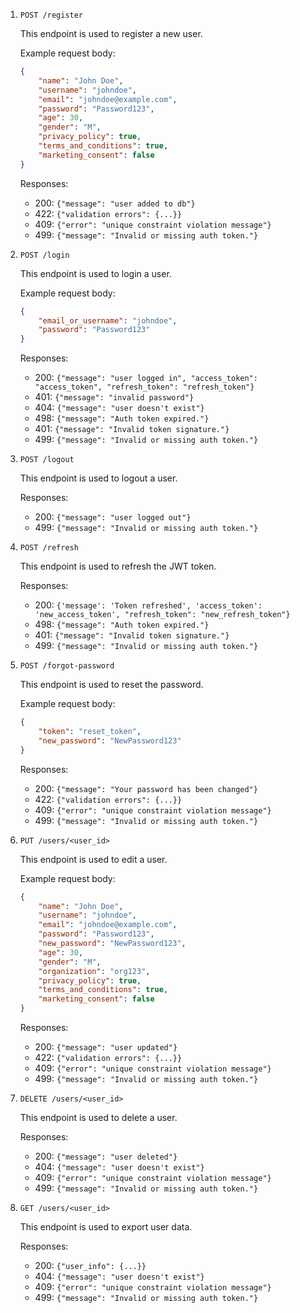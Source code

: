 1. `POST /register`

   This endpoint is used to register a new user.

   Example request body:
   ```json
   {
       "name": "John Doe",
       "username": "johndoe",
       "email": "johndoe@example.com",
       "password": "Password123",
       "age": 30,
       "gender": "M",
       "privacy_policy": true,
       "terms_and_conditions": true,
       "marketing_consent": false
   }
   ```
   Responses:
    - 200: `{"message": "user added to db"}`
    - 422: `{"validation errors": {...}}`
    - 409: `{"error": "unique constraint violation message"}`
    - 499: `{"message": "Invalid or missing auth token."}`

2. `POST /login`

   This endpoint is used to login a user.

   Example request body:
   ```json
   {
       "email_or_username": "johndoe",
       "password": "Password123"
   }
   ```
   Responses:
    - 200: `{"message": "user logged in", "access_token": "access_token", "refresh_token": "refresh_token"}`
    - 401: `{"message": "invalid password"}`
    - 404: `{"message": "user doesn't exist"}`
    - 498: `{"message": "Auth token expired."}`
    - 401: `{"message": "Invalid token signature."}`
    - 499: `{"message": "Invalid or missing auth token."}`

3. `POST /logout`

   This endpoint is used to logout a user.

   Responses:
    - 200: `{"message": "user logged out"}`
    - 499: `{"message": "Invalid or missing auth token."}`

4. `POST /refresh`

   This endpoint is used to refresh the JWT token.

   Responses:
    - 200: `{'message': 'Token refreshed', 'access_token': 'new_access_token', "refresh_token": "new_refresh_token"}`
    - 498: `{"message": "Auth token expired."}`
    - 401: `{"message": "Invalid token signature."}`
    - 499: `{"message": "Invalid or missing auth token."}`

5. `POST /forgot-password`

   This endpoint is used to reset the password.

   Example request body:
   ```json
   {
       "token": "reset_token",
       "new_password": "NewPassword123"
   }
   ```
   Responses:
    - 200: `{"message": "Your password has been changed"}`
    - 422: `{"validation errors": {...}}`
    - 409: `{"error": "unique constraint violation message"}`
    - 499: `{"message": "Invalid or missing auth token."}`

6. `PUT /users/<user_id>`

   This endpoint is used to edit a user.

   Example request body:
   ```json
   {
       "name": "John Doe",
       "username": "johndoe",
       "email": "johndoe@example.com",
       "password": "Password123",
       "new_password": "NewPassword123",
       "age": 30,
       "gender": "M",
       "organization": "org123",
       "privacy_policy": true,
       "terms_and_conditions": true,
       "marketing_consent": false
   }
   ```
   Responses:
    - 200: `{"message": "user updated"}`
    - 422: `{"validation errors": {...}}`
    - 409: `{"error": "unique constraint violation message"}`
    - 499: `{"message": "Invalid or missing auth token."}`

7. `DELETE /users/<user_id>`

   This endpoint is used to delete a user.

   Responses:
    - 200: `{"message": "user deleted"}`
    - 404: `{"message": "user doesn't exist"}`
    - 409: `{"error": "unique constraint violation message"}`
    - 499: `{"message": "Invalid or missing auth token."}`

8. `GET /users/<user_id>`

   This endpoint is used to export user data.

   Responses:
    - 200: `{"user_info": {...}}`
    - 404: `{"message": "user doesn't exist"}`
    - 409: `{"error": "unique constraint violation message"}`
    - 499: `{"message": "Invalid or missing auth token."}`

